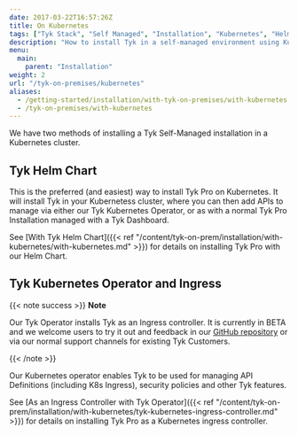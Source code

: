 ```yaml
---
date: 2017-03-22T16:57:26Z
title: On Kubernetes
tags: ["Tyk Stack", "Self Managed", "Installation", "Kubernetes", "Helm Chart", "Tyk Operator"]
description: "How to install Tyk in a self-managed environment using Kubernetes"
menu:
  main:
    parent: "Installation"
weight: 2
url: "/tyk-on-premises/kubernetes"
aliases:
  - /getting-started/installation/with-tyk-on-premises/with-kubernetes
  - /tyk-on-premises/with-kubernetes
---
```


We have two methods of installing a Tyk Self-Managed installation in a Kubernetes cluster.


## Tyk Helm Chart

This is the preferred (and easiest) way to install Tyk Pro on Kubernetes. It will install Tyk in your Kubernetess cluster, where you can then add APIs to manage via either our Tyk Kubernetes Operator,  or as with a normal Tyk Pro Installation managed with a Tyk Dashboard.

See [With Tyk Helm Chart]({{< ref "/content/tyk-on-prem/installation/with-kubernetes/with-kubernetes.md" >}}) for details on installing Tyk Pro with our Helm Chart.

## Tyk Kubernetes Operator and Ingress 

{{< note success >}}
**Note**  

Our Tyk Operator installs Tyk as an Ingress controller. It is currently in BETA and we welcome users to try it out and feedback in our [GitHub repository](https://github.com/TykTechnologies/tyk-operator) or via our normal support channels for existing Tyk Customers.

{{< /note >}}

Our Kubernetes operator enables Tyk to be used for managing API Definitions (including K8s Ingress), security policies and other Tyk features.

See [As an Ingress Controller with Tyk Operator]({{< ref "/content/tyk-on-prem/installation/with-kubernetes/tyk-kubernetes-ingress-controller.md" >}}) for details on installing Tyk Pro as a Kubernetes ingress controller.